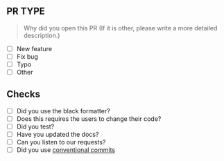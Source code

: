 ## PR TYPE
> Why did you open this PR (If it is other, please write a more detailed description.)
- [ ] New feature
- [ ] Fix bug
- [ ] Typo
- [ ] Other

## Checks
- [ ] Did you use the black formatter?
- [ ] Does this requires the users to change their code?
- [ ] Did you test?
- [ ] Have you updated the docs?
- [ ] Can you listen to our requests?
- [ ] Did you use [conventional commits](https://www.conventionalcommits.org/en/v1.0.0/)